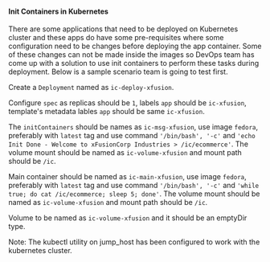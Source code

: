 #### Init Containers in Kubernetes

There are some applications that need to be deployed on Kubernetes cluster and these apps do have some pre-requisites where some configuration need to be changes before deploying the app container. Some of these changes can not be made inside the images so DevOps team has come up with a solution to use init containers to perform these tasks during deployment. Below is a sample scenario team is going to test first.


Create a `Deployment` named as `ic-deploy-xfusion`.

Configure `spec` as replicas should be `1`, labels `app` should be `ic-xfusion`, template's metadata lables `app` should be same `ic-xfusion`.

The `initContainers` should be names as `ic-msg-xfusion`, use image `fedora`, preferably with `latest` tag and use command `'/bin/bash', '-c'` and `'echo Init Done - Welcome to xFusionCorp Industries > /ic/ecommerce'`. The volume mount should be named as `ic-volume-xfusion` and mount path should be `/ic`.

Main container should be named as `ic-main-xfusion`, use image `fedora`, preferably with `latest` tag and use command `'/bin/bash', '-c'` and `'while true; do cat /ic/ecommerce; sleep 5; done'`. The volume mount should be named as `ic-volume-xfusion` and mount path should be `/ic`.

Volume to be named as `ic-volume-xfusion` and it should be an emptyDir type.

Note: The kubectl utility on jump_host has been configured to work with the kubernetes cluster.
